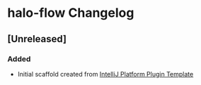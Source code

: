 <!-- Keep a Changelog guide -> https://keepachangelog.com -->

# halo-flow Changelog

## [Unreleased]
### Added
- Initial scaffold created from [IntelliJ Platform Plugin Template](https://github.com/JetBrains/intellij-platform-plugin-template)
